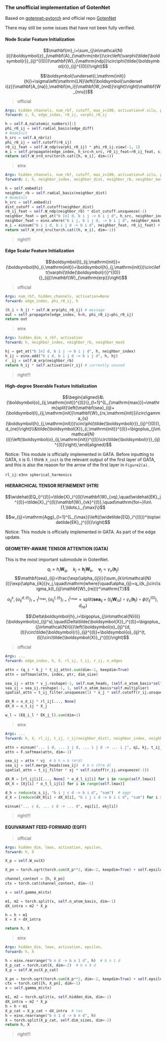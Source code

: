 ### The unofficial implementation of GotenNet

Based on [gotennet-pytorch](https://github.com/lucidrains/gotennet-pytorch.git) and official repo [GotenNet](https://github.com/sarpaykent/GotenNet.git)

There may still be some issues that have not been fully verified.



#### Node Scalar Feature Initialization

$$\mathbf{m}_i=\sum_{j\in\mathcal{N}(i)}\boldsymbol{z}_j\mathbf{A}_{\mathrm{nbr}}\circ\left(\varphi(\tilde{\boldsymbol{r}}_{ij}^{(0)})\mathbf{W}_{\mathrm{ndp}}\circ\phi(\tilde{\boldsymbol{r}}_{ij}^{(0)})\right)$$

$$\boldsymbol{\underset{i,\mathrm{init}}{h}}=\sigma\left(\mathrm{LN}\left((\boldsymbol{\underset i{z}}\mathbf{A_{na}},\mathbf{m_i})\mathbf{W_{nrd}}\right)\right)\mathbf{W_{nru}}$$

> official

```yaml
Args: hidden_channels, num_rbf, cutoff, max_z=100, activation=F.silu, proj_ln=''
forward: z, h, edge_index, r0_ij, varphi_r0_ij
```

```python
h = self.A_na(atomic_numbers)[:]
phi_r0_ij = self.radial_basis(edge_diff)
# NodeInit
h_src = self.A_nbr(z) 
phi_r0_ij = self.cutoff(r0_ij)
r0_ij_feat = self.W_ndp(varphi_r0_ij) * phi_r0_ij.view(-1, 1)
m_i = self.propagate(edge_index, h_src=h_src, r0_ij_feat=r0_ij_feat, size=None)
return self.W_nrd_nru(torch.cat([h, m_i], dim=1))
```

> einx

```yaml
Args: hidden_channels, num_rbf, cutoff, max_z=100, activation=F.silu, proj_ln=''
forward: z, h, neighbor_index, neighbor_dist, neighbor_rb, neighbor_mask
```

```python
h = self.embed(z)
neighbor_rb = self.radial_basis(neighbor_dist)
# NodeInit
h_src = self.embed(z)
dist_cutoff = self.cutoff(neighbor_dist)
r0_ij_feat = self.W_ndp(neighbor_rb) * dist_cutoff.unsqueeze(-1)
neighbor_feat = get_at("b [n] d, b i j -> b i j d", h_src, neighbor_index)
neighbor_feat = einx.where("b i j, b i j d, -> b i j d", neighbor_mask, neighbor_feat, 0.0) 
m_i = einsum("b i j d, b i j d -> b i d", neighbor_feat, r0_ij_feat) # aggr
return self.W_nrd_nru(torch.cat((h, m_i), dim=-1))
```

> right!!!

#### Edge Scalar Feature Initialization

$$\boldsymbol{t}_{ij,\mathrm{init}}=(\boldsymbol{h}_{i,\mathrm{init}}+\boldsymbol{h}_{j,\mathrm{init}})\circ\left(\varphi(\tilde{\boldsymbol{r}}^{(0)}{}_{ij})\mathbf{W}_{\mathrm{erp}}\right)$$

> official

```yaml
Args: num_rbf, hidden_channels, activation=None
forward: edge_index, phi_r0_ij, h
```

```python
(h_i + h_j) * self.W_erp(phi_r0_ij) # message
out = self.propagate(edge_index, h=h, phi_r0_ij=phi_r0_ij)
return out
```

> einx

```yaml
Args: hidden_dim, n_rbf, activation
forward: h, neighbor_index, neighbor_rb, neighbor_mask
```

```python
hj = get_at("b [n] d, b i j -> b i j d", h, neighbor_index)
h_ij = einx.add("b i d, b i j d -> b i j d", h, hj)
r _ij = self.W_erp(neighbor_rb) 
return h_ij * self.activation(r_ij) # currently unused
```

> right!!!

#### High-degree Steerable Feature Initialization

$$\begin{aligned}&\{\boldsymbol{o}_{ij,\mathrm{init}}^{(l)}\}_{l=1}^{L_{\mathrm{max}}}=\mathrm{split}\left(\mathbf{sea}_{ij}+(\boldsymbol{t}_{ij,\mathrm{init}}\mathbf{W}_{rs,\mathrm{init}})\circ\gamma_{s}(\boldsymbol{h}_{j,\mathrm{init}})\circ\phi(\tilde{\boldsymbol{r}}_{ij}^{(0)}),d_{ne}\right)\\&\tilde{\boldsymbol{X}}_{i,\mathrm{init}}^{(l)}=\bigoplus_{j\in\mathcal{N}(i)}\left(\boldsymbol{o}_{ij,\mathrm{init}}^{(l)}\circ\tilde{\boldsymbol{r}}_{ij}^{(l)}\right),\end{aligned}$$

Notice: This module is officially implemented in GATA. Before inputting to GATA, `X` is 0. I think `X_init` is the relevant output of the first layer of GATA, and this is also the reason for the arrow of the first layer in `Figure2(a)`.

`rl_ij`: `e3nn spherical_harmonics`

#### HIERARCHICAL TENSOR REFINEMENT (HTR)

$$\widehat{EQ_i}^{(l)}=\tilde{X}_i^{(l)}\mathbf{W}_{vq},\quad\widehat{EK}_j^{(l)}=\tilde{X}_j^{(l)}\mathbf{W}_{vk}^{(l)},\quad\mathrm{for~}l\in\{1,\ldots,L_{\max}\}$$

$$w_{ij}=\mathrm{Agg}_{l=1}^{L_{\max}}\left((\widetilde{EQ}_i^{(l)})^\top\widetilde{EK}_j^{(l)}\right)$$

Notice: This module is officially implemented in GATA. As part of the edge update.



#### GEOMETRY-AWARE TENSOR ATTENTION (GATA)

This is the most important submodule in GotenNet.

$$q_i=h_i\mathbf{W}_q,\quad k_j=\boldsymbol{h}_j\mathbf{W}_k,\quad\boldsymbol{v}_j=\gamma_v(\boldsymbol{h}_j)$$
$$\mathbf{sea}_{ij}=\frac{\exp(\alpha_{ij})}{\sum_{k\in\mathcal{N}(i)}\exp(\alpha_{ik})}v_j,\quad\mathrm{where}\quad\alpha_{ij}=q_i(k_j\circ\sigma_k(t_{ij}\mathbf{W}_{re}))^\mathrm{T}$$

$$o_{ij}^s,\{o_{ij}^{d,(l)}\}_{l=1}^{L_{\max}},\{o_{ij}^{t,(l)}\}_{l=1}^{L_{\max}}=\mathrm{split}(\mathbf{sea}_{ij}+(t_{ij}\mathbf{W}_{rs})\circ\gamma_s(\boldsymbol{h}_j)\circ\phi(\tilde{r}_{ij}^{(0)}),d_{ne})$$

$$\Delta\boldsymbol{h}_i=\bigoplus_{j\in\mathcal{N}(i)}(\boldsymbol{o}_{ij}^s),\quad\Delta\tilde{\boldsymbol{X}}_i^{(l)}=\bigoplus_{j\in\mathcal{N}(i)}\left(\boldsymbol{o}_{ij}^{d,(l)}\circ\tilde{\boldsymbol{r}}_{ij}^{(l)}+\boldsymbol{o}_{ij}^{t,(l)}\circ\tilde{\boldsymbol{X}}_j^{(l)}\right)$$

> official

```yaml
Args: ...
forward: edge_index, h, X, rl_ij, t_ij, r_ij, n_edges
```

```python
attn = (q_i * k_j * t_ij_attn).sum(dim=-1, keepdim=True)
attn = softmax(attn, index, ptr, dim_size)

sea_ij = attn * v_j.reshape(-1, self.num_heads, (self.n_atom_basis*self.multiplier) // self.num_heads)
sea_ij = sea_ij.reshape(-1, 1, self.n_atom_basis*self.multiplier)
spatial_attn = t_ij_filter.unsqueeze(1) * x_j * self.cutoff(r_ij.unsqueeze(-1).unsqueeze(-1))

dX_R = o_d_ij * rl_ij[..., None]
dX_X = o_t_ij * X_j

w_l = (EQ_i_l * EK_j_l).sum(dim=1)
```

> einx

```yaml
Args: ...
forward: h, X, rl_ij, t_ij, r_ij(neighbor_dist), neighbor_index, neighbor_mask
```

```python
attn = einsum("... i d, ... i j d, ... i j d -> ... i j", qi, kj, t_ij_attn)
attn = F.softmax(attn, dim=-1)

sea_ij = attn * vj  # b h n k (m*d)
sea_ij = self.merge_heads(sea_ij)  # b n (h*m d)
spatial_attn = t_ij_filter * xj * self.cutoff(r_ij.unsqueeze(-1))

dX_R = [rl_ij[i][..., None] * o_d_l_ij[i] for i in range(self.lmax)]
dX_X = [Xj[i] * o_t_l_ij[i] for i in range(self.lmax)]

d_h = reduce(o_s_ij, "b i j c d -> b i d", "sum")  # aggr
d_X = [reduce(dX_R[i] + dX_X[i], "b i j c d -> b i c d", "sum") for i in range(self.lmax)]  # aggr

einsum("... c d, ... c d -> ... d", eqi[i], ekj[i])
```

> right!!!



#### EQUIVARIANT FEED-FORWARD (EQFF) 



> official

```yaml
Args: hidden_dim, lmax, activation, epsilon,
forward: h, X
```

```python
X_p = self.W_vu(X)

X_pn = torch.sqrt(torch.sum(X_p**2, dim=-2, keepdim=True) + self.epsilon)

channel_context = [h, X_pn]
ctx = torch.cat(channel_context, dim=-1)

x = self.gamma_m(ctx)

m1, m2 = torch.split(x, self.n_atom_basis, dim=-1)
dX_intra = m2 * X_p

h = h + m1
X = X + dX_intra

return h, X
```

> einx

```yaml
Args: hidden_dim, lmax, activation, epsilon,
forward: h, X
```

```python
h = einx.rearrange("b n d -> b n 1 d", h)  # b n 1 d
X_p_cat = torch.cat(X, dim=-2)  # b n 9 d
X_p = self.W_vu(X_p_cat)

X_pn = torch.sqrt(torch.sum(X_p**2, dim=-2, keepdim=True) + self.epsilon)
ctx = torch.cat([h, X_pn], dim=-1)
x = self.gamma_m(ctx)

m1, m2 = torch.split(x, self.hidden_dim, dim=-1)
dX_intra = m2 * X_p
h = h + m1
X_p_cat = X_p_cat + dX_intra  # res
h = einx.rearrange("b n 1 d -> b n d", h)
X = torch.split(X_p_cat, self.dim_sizes, dim=-2)
return h, X
```

> right!!!
